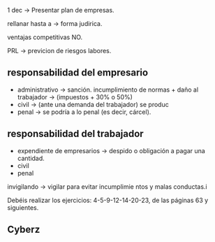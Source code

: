 1 dec → Presentar plan de empresas.

rellanar hasta a →  forma judirica.

ventajas competitivas NO.

PRL → previcion de riesgos labores.

## responsabilidad del empresario
- administrativo → sanción.
incumplimiento de normas + daño al trabajador → (impuestos + 30% o 50%)
- civil → (ante una demanda del trabajador) se produc
- penal → se podría a lo penal (es decir, cárcel).

## responsabilidad del trabajador
- expendiente de empresarios → despido o obligación a pagar una cantidad.
- civil 
- penal


invigilando → vigilar para evitar incumplimie
ntos y malas conductas.i


Debéis realizar los ejercicios: 4-5-9-12-14-20-23, de las páginas 63 y siguientes.


## Cyberz

